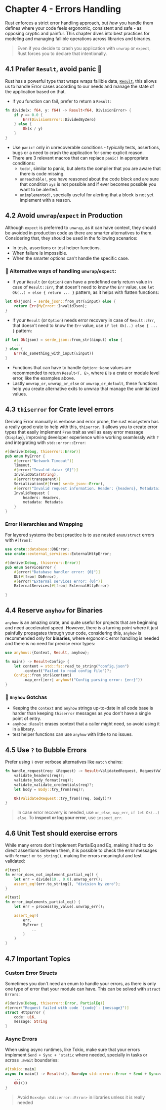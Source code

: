 # Chapter 4 - Errors Handling

Rust enforces a strict error handling approach, but *how* you handle them defines where your code feels ergonomic, consistent and safe - as opposing cryptic and painful. This chapter dives into best practices for modeling and managing fallible operations across libraries and binaries.

> Even if you decide to crash you application with `unwrap` or `expect`, Rust forces you to declare that intentionally.

## 4.1 Prefer `Result`, avoid panic 🫨

Rust has a powerful type that wraps wraps fallible data, [`Result`](https://doc.rust-lang.org/std/result/), this allows us to handle Error cases according to our needs and manage the state of the application based on that.

* If you function can fail, prefer to return a `Result`:
```rust
fn divide(x: f64, y: f64) -> Result<f64, DivisionError> {
    if y == 0.0 {
        Err(DivisionError::DividedByZero)
    } else {
        Ok(x / y)
    }
}
```

* Use `panic!` only in unrecoverable conditions - typically tests, assertions, bugs or a need to crash the application for some explicit reason.
* There are 3 relevant macros that can replace `panic!` in appropriate conditions:
    * `todo!`, similar to panic, but alerts the compiler that you are aware that there is code missing.
    * `unreachable!`, you have reasoned about the code block and are sure that condition `xyz` is not possible and if ever becomes possible you want to be alerted.
    * `unimplemented!`, specially useful for alerting that a block is not yet implement with a reason.

## 4.2 Avoid `unwrap`/`expect` in Production

Although `expect` is preferred to `unwrap`, as it can have context, they should be avoided in production code as there are smarter alternatives to them. Considering that, they should be used in the following scenarios:
- In tests, assertions or test helper functions.
- When failure is impossible.
- When the smarter options can't handle the specific case.

### 🚨 Alternative ways of handling `unwrap`/`expect`:

* If your `Result` (or `Option`) can have a predefined early return value in case of `Result::Err`, that doesn't need to know the `Err` value, use `let Ok(..) = else { return ... }` pattern, as it helps with flatten functions:
```rust
let Ok(json) = serde_json::from_str(&input) else {
    return Err(MyError::InvalidJson);
}
```
* If your `Result` (or `Option`) needs error recovery in case of `Result::Err`, that doesn't need to know the `Err` value, use `if let Ok(..) else { ... }` pattern:
```rust
if let Ok(json) = serde_json::from_str(&input) else {
    ...
} else {
    Err(do_something_with_input(&input))
}
```
* Functions that can have to handle `Option::None` values are recommended to return `Result<T, E>`, where `E` is a crate or module level error, like the examples above.
* Lastly `unwrap_or`, `unwrap_or_else` or `unwrap_or_default`, these functions help you create alternative exits to unwrap that manage the uninitialized values.

## 4.3 `thiserror` for Crate level errors

Deriving Error manually is verbose and error prone, the rust ecosystem has a really good crate to help with this, `thiserror`. It allows you to create error types that easily implement `From` trait as well as easy error message (`Display`), improving developer experience while working seamlessly with `?` and integrating with `std::error::Error`:

```rust
#[derive(Debug, thiserror::Error)]
pub enum MyError {
    #[error("Network Timeout")]
    Timeout,
    #[error("Invalid data: {0}")]
    InvalidData(String),
    #[error(transparent)]
    Serialization(#[from] serde_json::Error),
    #[error("Invalid request information. Header: {headers}, Metadata: {metadabe}")]
    InvalidRequest {
        headers: Headers,
        metadata: Metadata
    }
}
```

### Error Hierarchies and Wrapping

For layered systems the best practice is to use nested `enum/struct` errors with `#[from]`:

```rust
use crate::database::DbError;
use crate::external_services::ExternalHttpError;

#[derive(Debug, thiserror::Error)]
pub enum ServiceError {
    #[error("Database handler error: {0}")]
    Db(#[from] DbError),
    #[error("External services error: {0}")]
    ExternalServices(#[from] ExternalHttpError)
    
}
```

## 4.4 Reserve `anyhow` for Binaries

`anyhow` is an amazing crate, and quite useful for projects that are beginning and need accelerated speed. However, there is a turning point where it just painfully propagates through your code, considering this, `anyhow` is recommended only for **binaries**, where ergonomic error handling is needed and there is no need for precise error types:

```rust
use anyhow::{Context, Result, anyhow};

fn main() -> Result<Config> {
    let content = std::fs::read_to_string("config.json")
        .context("Failed to read config file")?;
    Config::from_str(&content)
        .map_err(|err| anyhow!("Config parsing error: {err}"))
}
```

### 🚨 `Anyhow` Gotchas

* Keeping the `context` and `anyhow` strings up-to-date in all code base is harder than keeping `thiserror` messages as you don't have a single point of entry.
* `anyhow::Result` erases context that a caller might need, so avoid using it in a library.
* test helper functions can use `anyhow` with little to no issues.

## 4.5 Use `?` to Bubble Errors

Prefer using `?` over verbose alternatives like `match` chains:
```rust
fn handle_request(req: &Request) -> Result<ValidatedRequest, RequestValidationError> {
    validate_headers(req)?;
    validate_body_format(req)?;
    validate_validate_credentials(req)?;
    let body = Body::try_from(req)?;

    Ok(ValidatedRequest::try_from((req, body))?)
}
```

> In case error recovery is needed, use `or_else`, `map_err`, `if let Ok(..) else`. To **inspect or log your error**, use `inspect_err`.

## 4.6 Unit Test should exercise errors

While many errors don't implement PartialEq and Eq, making it had to do direct assertions between them, it is possible to check the error messages with `format!` or `to_string()`, making the errors meaningful and test validated:

```rust
#[test]
fn error_does_not_implement_partial_eq() {
    let err = divide(10., 0.0).unwrap_err();
    assert_eq!(err.to_string(), "division by zero");
}

#[test]
fn error_implements_partial_eq() {
    let err = process(my_value).unwrap_err();

    assert_eq!(
        err,
        MyError {
            ..
        }
    )
}
```

## 4.7 Important Topics

### Custom Error Structs

Sometimes you don't need an enum to handle your errors, as there is only one type of error that your module can have. This can be solved with `struct Errors`:

```rust
#[derive(Debug, thiserror::Error, PartialEq)]
#[error("Request failed with code `{code}`: {message}")]
struct HttpError {
    code: u16,
    message: String
}
```

### Async Errors

When using async runtimes, like Tokio, make sure that your errors implement `Send + Sync + 'static` where needed, specially in tasks or across `.await` boundaries:

```rust
#[tokio::main]
async fn main() -> Result<(), Box<dyn std::error::Error + Send + Sync>> {
    ...
    Ok(())
}
```

> Avoid `Box<dyn std::error::Error>` in libraries unless it is really needed
